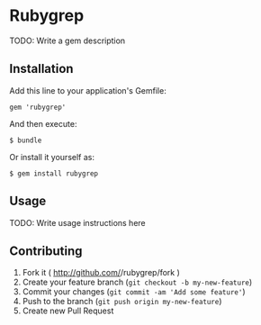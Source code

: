 # Rubygrep

TODO: Write a gem description

## Installation

Add this line to your application's Gemfile:

    gem 'rubygrep'

And then execute:

    $ bundle

Or install it yourself as:

    $ gem install rubygrep

## Usage

TODO: Write usage instructions here

## Contributing

1. Fork it ( http://github.com/<my-github-username>/rubygrep/fork )
2. Create your feature branch (`git checkout -b my-new-feature`)
3. Commit your changes (`git commit -am 'Add some feature'`)
4. Push to the branch (`git push origin my-new-feature`)
5. Create new Pull Request
